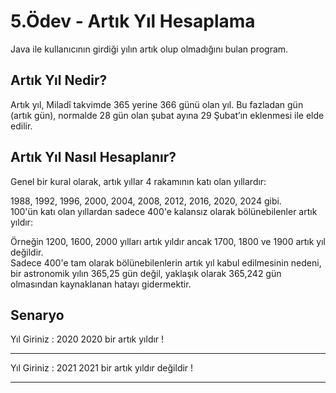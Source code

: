 # 5.Ödev - Artık Yıl Hesaplama 
Java ile kullanıcının girdiği yılın artık olup olmadığını bulan program.


Artık Yıl Nedir?
----
Artık yıl, Miladî takvimde 365 yerine 366 günü olan yıl. Bu fazladan gün (artık gün), normalde 28 gün olan şubat ayına 29 Şubat’ın eklenmesi ile elde edilir.  

Artık Yıl Nasıl Hesaplanır?  
--

Genel bir kural olarak, artık yıllar 4 rakamının katı olan yıllardır:  

1988, 1992, 1996, 2000, 2004, 2008, 2012, 2016, 2020, 2024 gibi.  
100'ün katı olan yıllardan sadece 400'e kalansız olarak bölünebilenler artık yıldır:  

Örneğin 1200, 1600, 2000 yılları artık yıldır ancak 1700, 1800 ve 1900 artık yıl değildir.  
Sadece 400'e tam olarak bölünebilenlerin artık yıl kabul edilmesinin nedeni, bir astronomik yılın 365,25 gün değil, yaklaşık olarak 365,242 gün olmasından kaynaklanan hatayı gidermektir.  

Senaryo  
--
Yıl Giriniz : 2020
2020 bir artık yıldır !

---

Yıl Giriniz : 2021
2021 bir artık yıldır değildir !  

---
